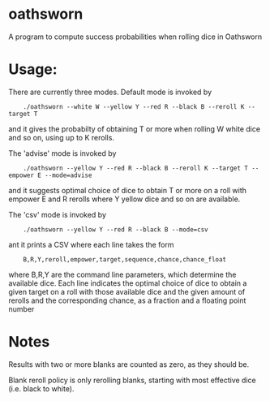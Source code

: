 # oathsworn
A program to compute success probabilities when rolling dice in Oathsworn

# Usage:

There are currently three modes. Default mode is invoked by 

        ./oathsworn --white W --yellow Y --red R --black B --reroll K --target T

and it gives the probabilty of obtaining T or more when rolling W white dice and so on, using up to K rerolls. 

The 'advise' mode is invoked by

        ./oathsworn --yellow Y --red R --black B --reroll K --target T --empower E --mode=advise

and it suggests optimal choice of dice to obtain T or more on a roll with empower E and R rerolls where Y yellow dice and so on are available.

The 'csv' mode is invoked by 

        ./oathsworn --yellow Y --red R --black B --mode=csv

ant it prints a CSV where each line takes the form 
        
        B,R,Y,reroll,empower,target,sequence,chance,chance_float

where B,R,Y are the command line parameters, which determine the available dice. Each line indicates the optimal choice of dice to obtain a given target on a roll with those available dice and the given amount of rerolls and the corresponding chance, as a fraction and a floating point number

# Notes

Results with two or more blanks are counted as zero, as they should be.

Blank reroll policy is only rerolling blanks, starting with most effective dice (i.e. black to white).


